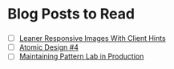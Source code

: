 # Blog Posts to Read

### 
- [ ] [Leaner Responsive Images With Client Hints](https://www.smashingmagazine.com/2016/01/leaner-responsive-images-client-hints)
- [ ] [Atomic Design #4](http://us5.campaign-archive2.com/?u=6c0c3f4dcd40d88bc1cedb3fa&id=4a2b57dbe1&e=e405bb8213)
- [ ] [Maintaining Pattern Lab in Production](https://github.com/pattern-lab/patternlab-php/issues/312#issuecomment-174244716)
